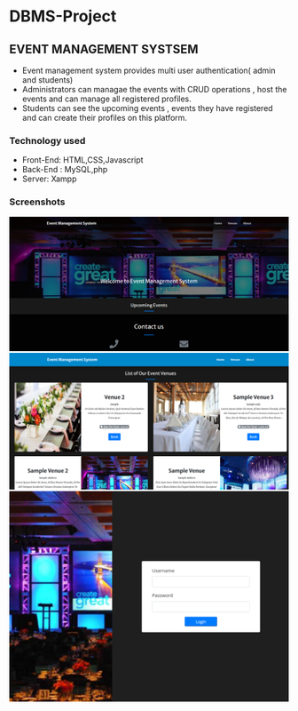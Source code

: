 # DBMS-Project

## EVENT MANAGEMENT SYSTSEM
* Event management system provides multi user authentication( admin and students)
* Administrators can managae the events with CRUD operations , host the events and can manage all registered profiles.
* Students can see the upcoming events , events they have registered and can create their profiles on this platform.

### Technology used

* Front-End: HTML,CSS,Javascript
*  Back-End : MySQL,php
*  Server: Xampp

 ### Screenshots
 ![Home page](1.PNG)
 ![Home page](2.PNG)
 ![Home page](3.PNG)

